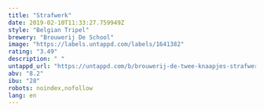 ```yaml
---
title: "Strafwerk"
date: 2019-02-10T11:33:27.759949Z
style: "Belgian Tripel"
brewery: "Brouwerij De School"
image: "https://labels.untappd.com/labels/1641382"
rating: "3.49"
description: " "
untappd_url: "https://untappd.com/b/brouwerij-de-twee-knaapjes-strafwerk/1641382"
abv: "8.2"
ibu: "28"
robots: noindex,nofollow
lang: en
---
```


